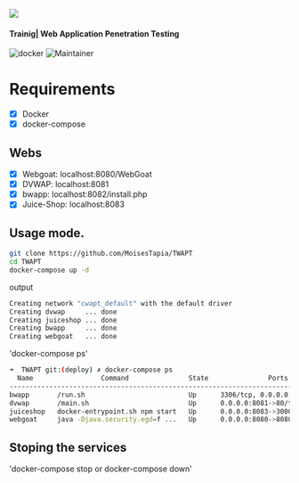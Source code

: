 ![](https://github.com/MoisesTapia/TWAPT/blob/deploy/TWAPT.png)
#### Trainig| Web Application Penetration Testing

![docker](https://img.shields.io/badge/Docker-v19.03.12-blue?style=plastic&logo=docker)
![Maintainer](https://img.shields.io/badge/Maintainer-Equinockx-success?style=plastic&logo=terraform)


# Requirements

- [X] Docker
- [X] docker-compose

## Webs
 - [X] Webgoat: localhost:8080/WebGoat
 - [X] DVWAP: localhost:8081
 - [X] bwapp: localhost:8082/install.php
 - [X] Juice-Shop: localhost:8083

## Usage mode.

```bash
git clone https://github.com/MoisesTapia/TWAPT
cd TWAPT
docker-compose up -d

```
output

```bash
Creating network "cwapt_default" with the default driver
Creating dvwap     ... done
Creating juiceshop ... done
Creating bwapp     ... done
Creating webgoat   ... done
```
'docker-compose ps'

```bash
➜  TWAPT git:(deploy) ✗ docker-compose ps
  Name                 Command               State               Ports             
-----------------------------------------------------------------------------------
bwapp       /run.sh                          Up      3306/tcp, 0.0.0.0:8082->80/tcp
dvwap       /main.sh                         Up      0.0.0.0:8081->80/tcp          
juiceshop   docker-entrypoint.sh npm start   Up      0.0.0.0:8083->3000/tcp        
webgoat     java -Djava.security.egd=f ...   Up      0.0.0.0:8080->8080/tcp        
```

## Stoping the services

'docker-compose stop or docker-compose down'




